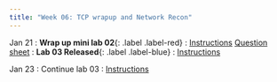 ```yaml
---
title: "Week 06: TCP wrapup and Network Recon"
---
```


Jan 21
: **Wrap up mini lab 02**{: .label .label-red}
  : [Instructions]({{site.baseurl}}/docs/concepts/tcp) [Question sheet]({{site.baseurl}}/assets/concepts/tcplab.pdf)
: **Lab 03 Released**{: .label .label-blue}
  : [Instructions]({{site.baseurl}}/docs/labs/lab3)

Jan 23
: Continue lab 03
  : [Instructions]({{site.baseurl}}/docs/labs/lab3)

<!--
Jan 15
: **Lab 3 Released**{:.label .label-blue}
: [Lab 3]({{site.baseurl}}/docs/labs/lab3)
  : No question sheet necessary.

Jan 16
: Finish up [Session Hijacking]({{site.baseurl}}/docs/concepts/reverse_shell)
  : [Question sheet]({{site.baseurl}}/assets/concepts/revshell.pdf)

Jan 18
: Finish up [Network Recon]({{site.baseurl}}/docs/concepts/recon)
  : Submit code via gradescope

Jan 19
: Continue [Lab 3]({{site.baseurl}}/docs/labs/lab3)
  : Submit code via gradescope
-->

